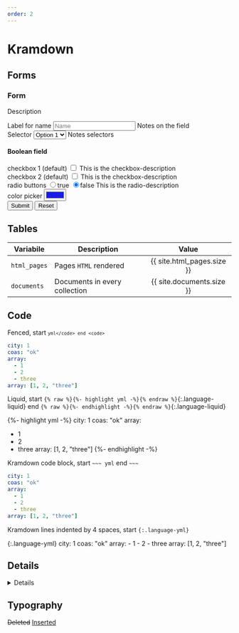 ```yaml
---
order: 2
---
```


# Kramdown

## Forms

<form class="prevent-default">
  <h3>Form</h3>
  <p>Description</p>
  <div>
    <label for="name">Label for name</label>
    <input type="text" name="name" placeholder="Name">
    <span>Notes on the field</span>
  </div>
  <div>
    <label for="select">Selector</label>
    <select name="select">
      <option value="1">Option 1</option>
      <option value="2">Option 2</option>
    </select>
    <span>Notes selectors</span>
  </div>
  <h4>Boolean field</h4>
  <div>
    <label for="boolean[checkbox1]" class="boolean">checkbox 1 (default)</label>
    <input type="checkbox" id="boolean[checkbox1]" name="boolean[checkbox1]" aria-label="checkbox1" value="true" data-boolean="true" />
    <span>This is the checkbox-description</span>
  </div>
  <div>
    <label for="boolean[checkbox2]" class="boolean">checkbox 2 (default)</label>
    <input type="checkbox" id="boolean[checkbox2]" name="boolean[checkbox2]" aria-label="checkbox2" value="true" data-boolean="true" />
    <span>This is the checkbox-description</span>
  </div>
  <div>
    <label for="boolean[radio]">radio buttons</label>
    <label class="radio"><input type="radio" id="boolean[radio]" name="boolean[radio]" data-boolean="true" value="true" />true</label>
    <label class="radio"><input type="radio" id="boolean[radio]" name="boolean[radio]" checked="" data-boolean="true" value="false" />false</label>
    <span>This is the radio-description</span>
  </div>
  <div>
    <label for="string[color]">color picker</label>
    <input type="color" id="string[color]" name="string[color]" aria-label="color" value="#151ce6" />
  </div>
  <div class="buttons">
    <input type="submit">
    <input type="reset">
  </div>
</form>

## Tables

Variabile | Description | Value
---|---|:---:
`html_pages` | Pages `HTML` rendered | {{ site.html_pages.size }}
`documents` | Documents in every collection | {{ site.documents.size }}

## Code

Fenced, start <code>```yml</code> end <code>```</code>

```yml
city: 1
coas: "ok"
array:
  - 1
  - 2
  - three
array: [1, 2, "three"]
```

Liquid, start `{% raw %}{%- highlight yml -%}{% endraw %}`{:.language-liquid} end `{% raw %}{%- endhighlight -%}{% endraw %}`{:.language-liquid}

{%- highlight yml -%}
city: 1
coas: "ok"
array:
  - 1
  - 2
  - three
array: [1, 2, "three"]
{%- endhighlight -%}

Kramdown code block, start `~~~ yml` end `~~~`

~~~ yml
city: 1
coas: "ok"
array:
  - 1
  - 2
  - three
array: [1, 2, "three"]
~~~

Kramdown lines indented by 4 spaces, start `{:.language-yml}`

{:.language-yml}
    city: 1
    coas: "ok"
    array:
      - 1
      - 2
      - three
    array: [1, 2, "three"]

## Details

<details>
  <summary>Details</summary>
  Lorem ipsum dolor sit amet, consectetur adipisicing elit, sed do eiusmod tempor incididunt ut labore et dolore magna aliqua. Ut enim ad minim veniam, quis nostrud exercitation ullamco laboris nisi ut aliquip ex ea commodo consequat. Duis aute irure dolor in reprehenderit in voluptate velit esse cillum dolore eu fugiat nulla pariatur. Excepteur sint occaecat cupidatat non proident, sunt in culpa qui officia deserunt mollit anim id est laborum.
</details>

## Typography

<del>Deleted</del>
<ins>Inserted</ins>